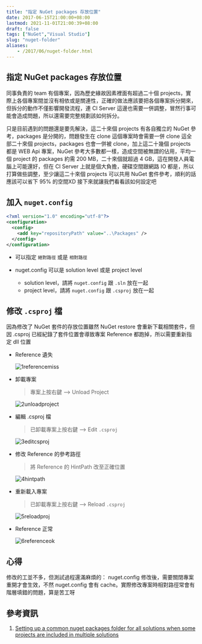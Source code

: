 ```yaml
---
title: "指定 NuGet packages 存放位置"
date: 2017-06-15T21:00:00+08:00
lastmod: 2021-11-01T21:00:39+08:00
draft: false
tags: ["NuGet","Visual Studio"]
slug: "nuget-folder"
aliases:
    - /2017/06/nuget-folder.html
---
```

## 指定 NuGet packages 存放位置

同事負責的 team 有個專案，因為歷史緣故因素裡面有超過二十個 projects，實際上各個專案間並沒有相依或是關連性，正確的做法應該要把各個專案拆分開來，但拆分的動作不僅影響開發流程，連 CI Server 這邊也需要一併調整，冒然行事可能會造成問題，所以還需要完整規劃該如何拆分。

只是目前遇到的問題還是要先解決，這二十來個 projects 有各自獨立的 NuGet 參考，packages 是分開的，問題發生在 clone 這個專案時會需要一併 clone 這全部二十來個 projects，packages 也會一併被 clone，加上這二十幾個 projects 都是 WEB Api 專案，NuGet 參考大多數都一樣，造成空間被無謂的佔用，平均一個 project 的 packages 約需 200 MB，二十來個就超過 4 GB，這在開發人員電腦上可能還好，但在 CI Server 上就是個大負擔，硬碟空間跟網路 IO 都是，所以打算做些調整，至少讓這二十來個 projects 可以共用 NuGet 套件參考，順利的話應該可以省下 95% 的空間XD 接下來就讓我們看看該如何設定吧

## 加入 `nuget.config`

```xml
<?xml version="1.0" encoding="utf-8"?>
<configuration>  
  <config>
    <add key="repositoryPath" value="..\Packages" />
  </config>
</configuration>
```

* 可以指定 `絕對路徑` 或是 `相對路徑`
* nuget.config 可以是 solution level 或是 project level

  * solution level，請將 `nuget.config` 跟 `.sln` 放在一起
  * project level，請將 `nuget.config` 跟 `.csproj` 放在一起

## 修改 `.csproj` 檔

因為修改了 NuGet 套件的存放位置雖然 NuGet restore 會重新下載相關套件，但因 .csproj 已經紀錄了套件位置會導致專案 Reference 都跑掉，所以需要重新指定 dll 位置

* Reference 遺失

    ![1referencemiss](https://user-images.githubusercontent.com/3851540/27176097-de88a98e-51f3-11e7-8742-74bec5f93fc5.png)

* 卸載專案

    > 專案上按右鍵 --> Unload Project

    ![2unloadproject](https://user-images.githubusercontent.com/3851540/27176099-deaae166-51f3-11e7-8894-a3ade743ec32.png)

* 編輯 .csproj 檔

    > 已卸載專案上按右鍵 --> Edit `.csproj`

    ![3editcsproj](https://user-images.githubusercontent.com/3851540/27176100-deaf4ec2-51f3-11e7-960f-e20882e76c9d.png)

* 修改 Reference 的參考路徑

    > 將 Reference 的 HintPath 改至正確位置

    ![4hintpath](https://user-images.githubusercontent.com/3851540/27176101-deb6f672-51f3-11e7-8073-518274783b4e.png)

* 重新載入專案

    > 已卸載專案上按右鍵 --> Reload `.csproj`

    ![5reloadproj](https://user-images.githubusercontent.com/3851540/27176096-de880d6c-51f3-11e7-8775-0aa6b24da29a.png)

* Reference 正常

    ![6referenceok](https://user-images.githubusercontent.com/3851540/27176098-de897314-51f3-11e7-86c7-5fdbd688dc91.png)

## 心得

修改的工並不多，但測試過程還滿麻煩的： nuget.config 修改後，需要關閉專案重開才會生效，不然 nuget.config 會有 cache。實際修改專案時相對路徑常會有階層填錯的問題，算是苦工呀

## 參考資訊

1. [Setting up a common nuget packages folder for all solutions when some projects are included in multiple solutions](https://stackoverflow.com/questions/18376313/setting-up-a-common-nuget-packages-folder-for-all-solutions-when-some-projects-a)

